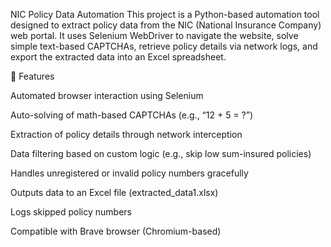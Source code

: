 NIC Policy Data Automation
This project is a Python-based automation tool designed to extract policy data from the NIC (National Insurance Company) web portal. It uses Selenium WebDriver to navigate the website, solve simple text-based CAPTCHAs, retrieve policy details via network logs, and export the extracted data into an Excel spreadsheet.

🚀 Features

Automated browser interaction using Selenium

Auto-solving of math-based CAPTCHAs (e.g., “12 + 5 = ?”)

Extraction of policy details through network interception

Data filtering based on custom logic (e.g., skip low sum-insured policies)

Handles unregistered or invalid policy numbers gracefully

Outputs data to an Excel file (extracted_data1.xlsx)

Logs skipped policy numbers

Compatible with Brave browser (Chromium-based)
